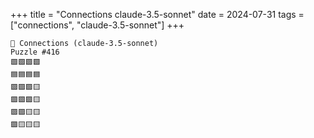 +++
title = "Connections claude-3.5-sonnet"
date = 2024-07-31
tags = ["connections", "claude-3.5-sonnet"]
+++

```text
🤖 Connections (claude-3.5-sonnet) 
Puzzle #416
🟩🟩🟩🟩
🟦🟦🟦🟦
🟪🟪🟪🟨
🟪🟪🟪🟨
🟪🟪🟨🟨
🟪🟨🟨🟨
```
